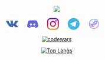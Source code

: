  <div align="center">
 
 <p align="center">
    <a href="https://github.com/Sky-to-piece/"><img src="https://readme-typing-svg.herokuapp.com/?lines=Hello_My_name_is_Mitya_and_I_am_20_y.o.;I_am_junior_web_developer.&font=Consolas%20Code&center=true&width=500&height=45&color=080&vCenter=true&size=20"></a>
  </p>

  <p align="center">
    <a href="https://vk.com/mitya_tihiy"><img width="32px" alt="VK" title="VK" src="https://github.com/Sky-to-piece/sky-to-piece/blob/main/resources/vk.svg"></a>&#8287;&#8287;&#8287;&#8287;&#8287;
    <a href="https://discord.com/channels/999255160582832128"><img width="32px" alt="Discord" title="Discord" src="https://github.com/Sky-to-piece/Sky-to-piece/blob/main/resources/discord.svg"></a>&#8287;&#8287;&#8287;&#8287;&#8287;
    <a href="https://instagram/mitya_tihiy"><img width="32px" alt="Instagram" title="Instagram" src="https://github.com/Sky-to-piece/sky-to-piece/blob/main/resources/instagram.svg"></a>&#8287;&#8287;&#8287;&#8287;&#8287;
    <a href="https://t.me/mitya_tihiy"><img width="32px" alt="Telegram" title="Telegram" src="https://github.com/Sky-to-piece/sky-to-piece/blob/main/resources/telegram.svg"></a>&#8287;&#8287;&#8287;&#8287;&#8287;
    <a href="https://steamcommunity.com/id/tokugava_norimura/"><img width="32px" alt="Steam" title="Steam" src="https://github.com/Sky-to-piece/sky-to-piece/blob/main/resources/steam.svg"></a>&#8287;&#8287;&#8287;&#8287;&#8287;
  </p>


[![codewars](https://www.codewars.com/users/Sky-to-piece/badges/large)](https://www.codewars.com/users/Sky-to-piece)   


 
[![Top Langs](https://github-readme-stats.vercel.app/api/top-langs/?username=Sky-to-piece)](https://github.com/anuraghazra/github-readme-stats)
 
</div>

